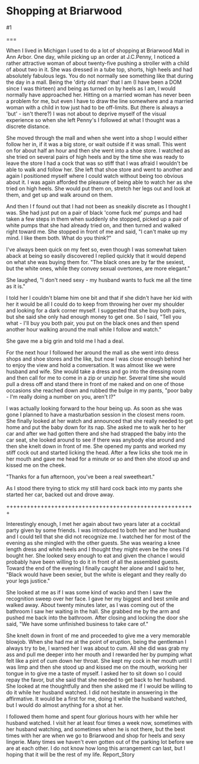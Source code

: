 Shopping at Briarwood
=====================
#1 

===

When I lived in Michigan I used to do a lot of shopping at Briarwood Mall in Ann Arbor. One day, while picking up an order at J.C.Penny, I noticed a rather attractive woman of about twenty-five pushing a stroller with a child of about two in it. She was dressed in a tube top, shorts, high heels and had absolutely fabulous legs. You do not normally see something like that during the day in a mall. Being the 'dirty old man' that I am (I have been a DOM since I was thirteen) and being as turned on by heels as I am, I would normally have approached her. Hitting on a married woman has never been a problem for me, but even I have to draw the line somewhere and a married woman with a child in tow just had to be off-limits. But (there is always a 'but' - isn't there?) I was not about to deprive myself of the visual experience so when she left Penny's I followed at what I thought was a discrete distance. 

She moved through the mall and when she went into a shop I would either follow her in, if it was a big store, or wait outside if it was small. This went on for about half an hour and then she went into a shoe store. I watched as she tried on several pairs of high heels and by the time she was ready to leave the store I had a cock that was so stiff that I was afraid I wouldn't be able to walk and follow her. She left that shoe store and went to another and again I positioned myself where I could watch without being too obvious about it. I was again afforded the pleasure of being able to watch her as she tried on high heels. She would put them on, stretch her legs out and look at them, and get up and walk around on them. 

And then I f found out that I had not been as sneakily discrete as I thought I was. She had just put on a pair of black 'come fuck me' pumps and had taken a few steps in them when suddenly she stopped, picked up a pair of white pumps that she had already tried on, and then turned and walked right toward me. She stopped in front of me and said, "I can't make up my mind. I like them both. What do you think?" 

I've always been quick on my feet so, even though I was somewhat taken aback at being so easily discovered I replied quickly that it would depend on what she was buying them for. "The black ones are by far the sexiest, but the white ones, while they convey sexual overtones, are more elegant." 

She laughed, "I don't need sexy - my husband wants to fuck me all the time as it is." 

I told her I couldn't blame him one bit and that if she didn't have her kid with her it would be all I could do to keep from throwing her over my shoulder and looking for a dark corner myself. I suggested that she buy both pairs, but she said she only had enough money to get one. So I said, "Tell you what - I'll buy you both pair, you put on the black ones and then spend another hour walking around the mall while I follow and watch." 

She gave me a big grin and told me I had a deal. 

For the next hour I followed her around the mall as she went into dress shops and shoe stores and the like, but now I was close enough behind her to enjoy the view and hold a conversation. It was almost like we were husband and wife. She would take a dress and go into the dressing room and then call for me to come in a zip or unzip her. Several time she would pull a dress off and stand there in front of me naked and on one of those occasions she reached down and rubbed the bulge in my pants, "poor baby - I'm really doing a number on you, aren't I?" 

I was actually looking forward to the hour being up. As soon as she was gone I planned to have a masturbation session in the closest mens room. She finally looked at her watch and announced that she really needed to get home and put the baby down for its nap. She asked me to walk her to her car and after we had gotten there and she had strapped the baby into the car seat, she looked around to see if there was anybody else around and then she knelt down in front of me. She opened my pants and worked my stiff cock out and started licking the head. After a few licks she took me in her mouth and gave me head for a minute or so and then she stood up and kissed me on the cheek. 

"Thanks for a fun afternoon, you've been a real sweetheart." 

As I stood there trying to stick my still hard cock back into my pants she started her car, backed out and drove away. 

+++++++++++++++++++++++++++++++++++++++++++++++++++++++ 

Interestingly enough, I met her again about two years later at a cocktail party given by some friends. I was introduced to both her and her husband and I could tell that she did not recognize me. I watched her for most of the evening as she mingled with the other guests. She was wearing a knee length dress and white heels and I thought they might even be the ones I'd bought her. She looked sexy enough to eat and given the chance I would probably have been willing to do it in front of all the assembled guests. Toward the end of the evening I finally caught her alone and I said to her, "Black would have been sexier, but the white is elegant and they really do your legs justice." 

She looked at me as if I was some kind of wacko and then I saw the recognition sweep over her face. I gave her my biggest and best smile and walked away. About twenty minutes later, as I was coming out of the bathroom I saw her waiting in the hall. She grabbed me by the arm and pushed me back into the bathroom. After closing and locking the door she said, "We have some unfinished business to take care of." 

She knelt down in front of me and proceeded to give me a very memorable blowjob. When she had me at the point of eruption, being the gentleman I always try to be, I warned her I was about to cum. All she did was grab my ass and pull me deeper into her mouth and I rewarded her by pumping what felt like a pint of cum down her throat. She kept my cock in her mouth until I was limp and then she stood up and kissed me on the mouth, working her tongue in to give me a taste of myself. I asked her to sit down so I could repay the favor, but she said that she needed to get back to her husband. She looked at me thoughtfully and then she asked me if I would be willing to do it while her husband watched. I did not hesitate in answering in the affirmative. It would be a first for me, doing it while the husband watched, but I would do almost anything for a shot at her. 

I followed them home and spent four glorious hours with her while her husband watched. I visit her at least four times a week now, sometimes with her husband watching, and sometimes when he is not there, but the best times with her are when we go to Briarwood and shop for heels and sexy lingerie. Many times we haven't even gotten out of the parking lot before we are at each other. I do not know how long this arrangement can last, but I hoping that it will be the rest of my life. Report_Story 
